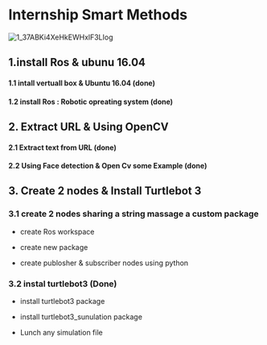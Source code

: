 # Internship Smart Methods 

![1_37ABKi4XeHkEWHxlF3LIog](https://user-images.githubusercontent.com/62897025/85574504-d6e9ea80-b604-11ea-9eee-5fb5972cb1e1.gif)


## 1.install Ros & ubunu 16.04

#### 1.1 intall vertuall box & Ubuntu 16.04 (done)

#### 1.2 install Ros : Robotic opreating system (done)

## 2. Extract URL & Using OpenCV

#### 2.1 Extract text from URL (done)

#### 2.2 Using Face detection & Open Cv some Example (done)

## 3. Create 2 nodes & Install Turtlebot 3

### 3.1 create 2 nodes sharing a string massage a custom package 

 - create Ros workspace 

 - create new package 

 - create publosher & subscriber nodes using python

### 3.2 instal turtlebot3 (Done)

 - install turtlebot3 package 

- install turtlebot3_sunulation package

- Lunch any simulation file

